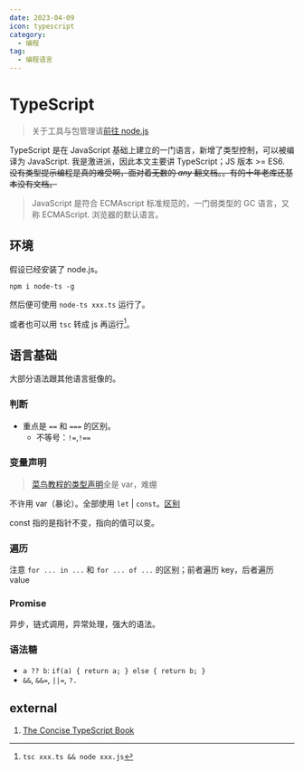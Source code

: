 ```yaml
---
date: 2023-04-09
icon: typescript
category:
  - 编程
tag:
  - 编程语言
---
```


# TypeScript

> 关于工具与包管理请[前往 node.js](./nodejs.md)

TypeScript 是在 JavaScript 基础上建立的一门语言，新增了类型控制，可以被编译为 JavaScript. 我是激进派，因此本文主要讲 TypeScript；JS 版本 >= ES6. ~~没有类型提示编程是真的难受啊，面对着无数的 _any_ 翻文档。。有的十年老库还基本没有文档。~~

> JavaScript 是符合 ECMAscript 标准规范的，一门弱类型的 GC 语言，又称 ECMAScript. 浏览器的默认语言。

## 环境

假设已经安装了 node.js。

```shell:no-line-numbers
npm i node-ts -g
```

然后便可使用 `node-ts xxx.ts` 运行了。

或者也可以用 `tsc` 转成 js 再运行[^1]。

[^1]: `tsc xxx.ts && node xxx.js`

## 语言基础

大部分语法跟其他语言挺像的。

### 判断

- 重点是 `==` 和 `===` 的区别。
  - 不等号：`!=`,`!==`

### 变量声明

> [菜鸟教程的类型声明](https://www.runoob.com/typescript/ts-variables.html)全是 var，难绷

不许用 var（暴论）。全部使用 `let` | `const`。[区别](https://www.tutorialsteacher.com/typescript/typescript-variable)

const 指的是指针不变，指向的值可以变。

### 遍历

注意 `for ... in ...` 和 `for ... of ...` 的区别；前者遍历 key，后者遍历 value

### Promise

异步，链式调用，异常处理，强大的语法。

### 语法糖

- `a ?? b`: `if(a) { return a; } else { return b; }`
- `&&`, `&&=`, `||=`, `?.`

## external

1. [The Concise TypeScript Book](https://github.com/gibbok/typescript-book)
